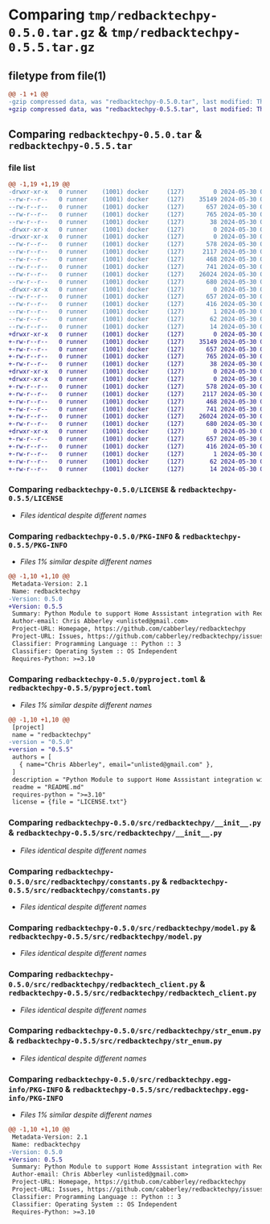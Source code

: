 # Comparing `tmp/redbacktechpy-0.5.0.tar.gz` & `tmp/redbacktechpy-0.5.5.tar.gz`

## filetype from file(1)

```diff
@@ -1 +1 @@
-gzip compressed data, was "redbacktechpy-0.5.0.tar", last modified: Thu May 30 07:45:47 2024, max compression
+gzip compressed data, was "redbacktechpy-0.5.5.tar", last modified: Thu May 30 08:07:06 2024, max compression
```

## Comparing `redbacktechpy-0.5.0.tar` & `redbacktechpy-0.5.5.tar`

### file list

```diff
@@ -1,19 +1,19 @@
-drwxr-xr-x   0 runner    (1001) docker     (127)        0 2024-05-30 07:45:47.834552 redbacktechpy-0.5.0/
--rw-r--r--   0 runner    (1001) docker     (127)    35149 2024-05-30 07:45:43.000000 redbacktechpy-0.5.0/LICENSE
--rw-r--r--   0 runner    (1001) docker     (127)      657 2024-05-30 07:45:47.834552 redbacktechpy-0.5.0/PKG-INFO
--rw-r--r--   0 runner    (1001) docker     (127)      765 2024-05-30 07:45:43.000000 redbacktechpy-0.5.0/pyproject.toml
--rw-r--r--   0 runner    (1001) docker     (127)       38 2024-05-30 07:45:47.834552 redbacktechpy-0.5.0/setup.cfg
-drwxr-xr-x   0 runner    (1001) docker     (127)        0 2024-05-30 07:45:47.830552 redbacktechpy-0.5.0/src/
-drwxr-xr-x   0 runner    (1001) docker     (127)        0 2024-05-30 07:45:47.830552 redbacktechpy-0.5.0/src/redbacktechpy/
--rw-r--r--   0 runner    (1001) docker     (127)      578 2024-05-30 07:45:43.000000 redbacktechpy-0.5.0/src/redbacktechpy/__init__.py
--rw-r--r--   0 runner    (1001) docker     (127)     2117 2024-05-30 07:45:43.000000 redbacktechpy-0.5.0/src/redbacktechpy/constants.py
--rw-r--r--   0 runner    (1001) docker     (127)      468 2024-05-30 07:45:43.000000 redbacktechpy-0.5.0/src/redbacktechpy/exceptions.py
--rw-r--r--   0 runner    (1001) docker     (127)      741 2024-05-30 07:45:43.000000 redbacktechpy-0.5.0/src/redbacktechpy/model.py
--rw-r--r--   0 runner    (1001) docker     (127)    26024 2024-05-30 07:45:43.000000 redbacktechpy-0.5.0/src/redbacktechpy/redbacktech_client.py
--rw-r--r--   0 runner    (1001) docker     (127)      680 2024-05-30 07:45:43.000000 redbacktechpy-0.5.0/src/redbacktechpy/str_enum.py
-drwxr-xr-x   0 runner    (1001) docker     (127)        0 2024-05-30 07:45:47.834552 redbacktechpy-0.5.0/src/redbacktechpy.egg-info/
--rw-r--r--   0 runner    (1001) docker     (127)      657 2024-05-30 07:45:47.000000 redbacktechpy-0.5.0/src/redbacktechpy.egg-info/PKG-INFO
--rw-r--r--   0 runner    (1001) docker     (127)      416 2024-05-30 07:45:47.000000 redbacktechpy-0.5.0/src/redbacktechpy.egg-info/SOURCES.txt
--rw-r--r--   0 runner    (1001) docker     (127)        1 2024-05-30 07:45:47.000000 redbacktechpy-0.5.0/src/redbacktechpy.egg-info/dependency_links.txt
--rw-r--r--   0 runner    (1001) docker     (127)       62 2024-05-30 07:45:47.000000 redbacktechpy-0.5.0/src/redbacktechpy.egg-info/requires.txt
--rw-r--r--   0 runner    (1001) docker     (127)       14 2024-05-30 07:45:47.000000 redbacktechpy-0.5.0/src/redbacktechpy.egg-info/top_level.txt
+drwxr-xr-x   0 runner    (1001) docker     (127)        0 2024-05-30 08:07:06.477346 redbacktechpy-0.5.5/
+-rw-r--r--   0 runner    (1001) docker     (127)    35149 2024-05-30 08:07:01.000000 redbacktechpy-0.5.5/LICENSE
+-rw-r--r--   0 runner    (1001) docker     (127)      657 2024-05-30 08:07:06.477346 redbacktechpy-0.5.5/PKG-INFO
+-rw-r--r--   0 runner    (1001) docker     (127)      765 2024-05-30 08:07:01.000000 redbacktechpy-0.5.5/pyproject.toml
+-rw-r--r--   0 runner    (1001) docker     (127)       38 2024-05-30 08:07:06.477346 redbacktechpy-0.5.5/setup.cfg
+drwxr-xr-x   0 runner    (1001) docker     (127)        0 2024-05-30 08:07:06.473346 redbacktechpy-0.5.5/src/
+drwxr-xr-x   0 runner    (1001) docker     (127)        0 2024-05-30 08:07:06.477346 redbacktechpy-0.5.5/src/redbacktechpy/
+-rw-r--r--   0 runner    (1001) docker     (127)      578 2024-05-30 08:07:01.000000 redbacktechpy-0.5.5/src/redbacktechpy/__init__.py
+-rw-r--r--   0 runner    (1001) docker     (127)     2117 2024-05-30 08:07:01.000000 redbacktechpy-0.5.5/src/redbacktechpy/constants.py
+-rw-r--r--   0 runner    (1001) docker     (127)      468 2024-05-30 08:07:01.000000 redbacktechpy-0.5.5/src/redbacktechpy/exceptions.py
+-rw-r--r--   0 runner    (1001) docker     (127)      741 2024-05-30 08:07:01.000000 redbacktechpy-0.5.5/src/redbacktechpy/model.py
+-rw-r--r--   0 runner    (1001) docker     (127)    26024 2024-05-30 08:07:01.000000 redbacktechpy-0.5.5/src/redbacktechpy/redbacktech_client.py
+-rw-r--r--   0 runner    (1001) docker     (127)      680 2024-05-30 08:07:01.000000 redbacktechpy-0.5.5/src/redbacktechpy/str_enum.py
+drwxr-xr-x   0 runner    (1001) docker     (127)        0 2024-05-30 08:07:06.477346 redbacktechpy-0.5.5/src/redbacktechpy.egg-info/
+-rw-r--r--   0 runner    (1001) docker     (127)      657 2024-05-30 08:07:06.000000 redbacktechpy-0.5.5/src/redbacktechpy.egg-info/PKG-INFO
+-rw-r--r--   0 runner    (1001) docker     (127)      416 2024-05-30 08:07:06.000000 redbacktechpy-0.5.5/src/redbacktechpy.egg-info/SOURCES.txt
+-rw-r--r--   0 runner    (1001) docker     (127)        1 2024-05-30 08:07:06.000000 redbacktechpy-0.5.5/src/redbacktechpy.egg-info/dependency_links.txt
+-rw-r--r--   0 runner    (1001) docker     (127)       62 2024-05-30 08:07:06.000000 redbacktechpy-0.5.5/src/redbacktechpy.egg-info/requires.txt
+-rw-r--r--   0 runner    (1001) docker     (127)       14 2024-05-30 08:07:06.000000 redbacktechpy-0.5.5/src/redbacktechpy.egg-info/top_level.txt
```

### Comparing `redbacktechpy-0.5.0/LICENSE` & `redbacktechpy-0.5.5/LICENSE`

 * *Files identical despite different names*

### Comparing `redbacktechpy-0.5.0/PKG-INFO` & `redbacktechpy-0.5.5/PKG-INFO`

 * *Files 1% similar despite different names*

```diff
@@ -1,10 +1,10 @@
 Metadata-Version: 2.1
 Name: redbacktechpy
-Version: 0.5.0
+Version: 0.5.5
 Summary: Python Module to support Home Asssistant integration with Redback Technologies Smart Hybrid Inverter
 Author-email: Chris Abberley <unlisted@gmail.com>
 Project-URL: Homepage, https://github.com/cabberley/redbacktechpy
 Project-URL: Issues, https://github.com/cabberley/redbacktechpy/issues
 Classifier: Programming Language :: Python :: 3
 Classifier: Operating System :: OS Independent
 Requires-Python: >=3.10
```

### Comparing `redbacktechpy-0.5.0/pyproject.toml` & `redbacktechpy-0.5.5/pyproject.toml`

 * *Files 1% similar despite different names*

```diff
@@ -1,10 +1,10 @@
 [project]
 name = "redbacktechpy"
-version = "0.5.0"
+version = "0.5.5"
 authors = [
   { name="Chris Abberley", email="unlisted@gmail.com" },
 ]
 description = "Python Module to support Home Asssistant integration with Redback Technologies Smart Hybrid Inverter"
 readme = "README.md"
 requires-python = ">=3.10"
 license = {file = "LICENSE.txt"}
```

### Comparing `redbacktechpy-0.5.0/src/redbacktechpy/__init__.py` & `redbacktechpy-0.5.5/src/redbacktechpy/__init__.py`

 * *Files identical despite different names*

### Comparing `redbacktechpy-0.5.0/src/redbacktechpy/constants.py` & `redbacktechpy-0.5.5/src/redbacktechpy/constants.py`

 * *Files identical despite different names*

### Comparing `redbacktechpy-0.5.0/src/redbacktechpy/model.py` & `redbacktechpy-0.5.5/src/redbacktechpy/model.py`

 * *Files identical despite different names*

### Comparing `redbacktechpy-0.5.0/src/redbacktechpy/redbacktech_client.py` & `redbacktechpy-0.5.5/src/redbacktechpy/redbacktech_client.py`

 * *Files identical despite different names*

### Comparing `redbacktechpy-0.5.0/src/redbacktechpy/str_enum.py` & `redbacktechpy-0.5.5/src/redbacktechpy/str_enum.py`

 * *Files identical despite different names*

### Comparing `redbacktechpy-0.5.0/src/redbacktechpy.egg-info/PKG-INFO` & `redbacktechpy-0.5.5/src/redbacktechpy.egg-info/PKG-INFO`

 * *Files 1% similar despite different names*

```diff
@@ -1,10 +1,10 @@
 Metadata-Version: 2.1
 Name: redbacktechpy
-Version: 0.5.0
+Version: 0.5.5
 Summary: Python Module to support Home Asssistant integration with Redback Technologies Smart Hybrid Inverter
 Author-email: Chris Abberley <unlisted@gmail.com>
 Project-URL: Homepage, https://github.com/cabberley/redbacktechpy
 Project-URL: Issues, https://github.com/cabberley/redbacktechpy/issues
 Classifier: Programming Language :: Python :: 3
 Classifier: Operating System :: OS Independent
 Requires-Python: >=3.10
```

